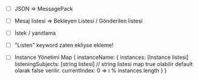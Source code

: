 - [ ] JSON => MessagePack
- [ ] Mesaj listesi => Bekleyen Listesi / Gönderilen listesi
- [ ] İstek / yanıtlama
- [ ] "Listen" keyword zaten ekliyse ekleme!
- [ ] Instance Yönetimi
        Map
        { instanceName: {
            instances: [Instance listesi]  
            listeningSubjects: [string listesi] // string listesi map true olabilir default olarak false verilir. 
            currentIndex: 0 => i % instances.length
        } }


